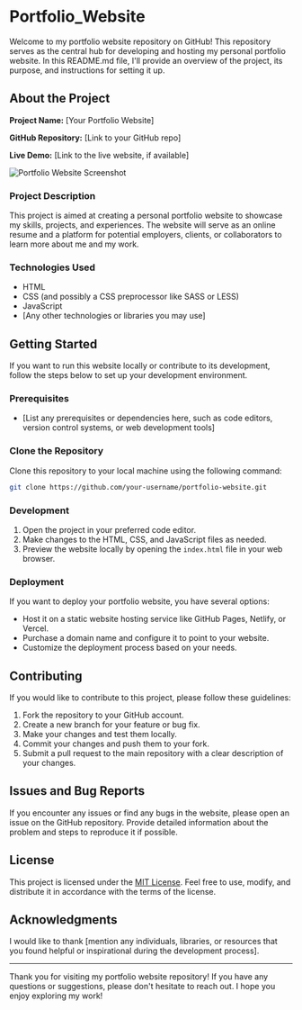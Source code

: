 # Portfolio_Website

Welcome to my portfolio website repository on GitHub! This repository serves as the central hub for developing and hosting my personal portfolio website. In this README.md file, I'll provide an overview of the project, its purpose, and instructions for setting it up.

## About the Project

**Project Name:** [Your Portfolio Website]

**GitHub Repository:** [Link to your GitHub repo]

**Live Demo:** [Link to the live website, if available]

![Portfolio Website Screenshot](screenshot.png)

### Project Description

This project is aimed at creating a personal portfolio website to showcase my skills, projects, and experiences. The website will serve as an online resume and a platform for potential employers, clients, or collaborators to learn more about me and my work.

### Technologies Used

- HTML
- CSS (and possibly a CSS preprocessor like SASS or LESS)
- JavaScript
- [Any other technologies or libraries you may use]

## Getting Started

If you want to run this website locally or contribute to its development, follow the steps below to set up your development environment.

### Prerequisites

- [List any prerequisites or dependencies here, such as code editors, version control systems, or web development tools]

### Clone the Repository

Clone this repository to your local machine using the following command:

```bash
git clone https://github.com/your-username/portfolio-website.git
```

### Development

1. Open the project in your preferred code editor.
2. Make changes to the HTML, CSS, and JavaScript files as needed.
3. Preview the website locally by opening the `index.html` file in your web browser.

### Deployment

If you want to deploy your portfolio website, you have several options:

- Host it on a static website hosting service like GitHub Pages, Netlify, or Vercel.
- Purchase a domain name and configure it to point to your website.
- Customize the deployment process based on your needs.

## Contributing

If you would like to contribute to this project, please follow these guidelines:

1. Fork the repository to your GitHub account.
2. Create a new branch for your feature or bug fix.
3. Make your changes and test them locally.
4. Commit your changes and push them to your fork.
5. Submit a pull request to the main repository with a clear description of your changes.

## Issues and Bug Reports

If you encounter any issues or find any bugs in the website, please open an issue on the GitHub repository. Provide detailed information about the problem and steps to reproduce it if possible.

## License

This project is licensed under the [MIT License](LICENSE.md). Feel free to use, modify, and distribute it in accordance with the terms of the license.

## Acknowledgments

I would like to thank [mention any individuals, libraries, or resources that you found helpful or inspirational during the development process].

---

Thank you for visiting my portfolio website repository! If you have any questions or suggestions, please don't hesitate to reach out. I hope you enjoy exploring my work!
